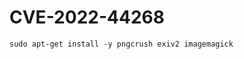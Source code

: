 # CVE-2022-44268

```python3 -m pip install pypng
sudo apt-get install -y pngcrush exiv2 imagemagick
```
